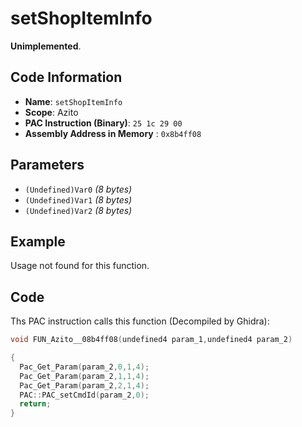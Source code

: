 # setShopItemInfo

**Unimplemented**.

## Code Information

- **Name**: `setShopItemInfo`
- **Scope**: Azito
- **PAC Instruction (Binary)**: `25 1c 29 00`
- **Assembly Address in Memory** : `0x8b4ff08`

## Parameters

- `(Undefined)Var0` *(8 bytes)*
- `(Undefined)Var1` *(8 bytes)*
- `(Undefined)Var2` *(8 bytes)*

## Example

Usage not found for this function.

## Code

Ths PAC instruction calls this function (Decompiled by Ghidra):

```c
void FUN_Azito__08b4ff08(undefined4 param_1,undefined4 param_2)

{
  Pac_Get_Param(param_2,0,1,4);
  Pac_Get_Param(param_2,1,1,4);
  Pac_Get_Param(param_2,2,1,4);
  PAC::PAC_setCmdId(param_2,0);
  return;
}
```

